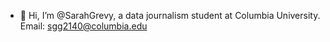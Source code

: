 - 👋 Hi, I’m @SarahGrevy, a data journalism student at Columbia University. Email: sgg2140@columbia.edu
